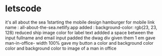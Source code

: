 # letscode
it's all about the sea
1starting the mobile design
hamburger for mobile
link name : all-about-the-sea.netlify.app
added : background-color: rgb(23, 23, 128)
reduced ship image
color for label text
addded a space between the input fullname and email input
padded the dwag div given them 1 em 
gave man-in-office- width 100%
gave my button a color and background color
color and background color to image of a man in office
